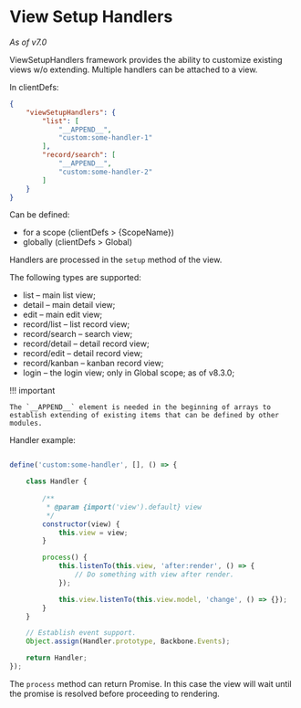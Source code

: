 # View Setup Handlers

*As of v7.0*

ViewSetupHandlers framework provides the ability to customize existing views w/o extending. Multiple handlers can be attached to a view.

In clientDefs:

```json
{
    "viewSetupHandlers": {
        "list": [
            "__APPEND__",
            "custom:some-handler-1"
        ],
        "record/search": [
            "__APPEND__",
            "custom:some-handler-2"
        ]
    }
}
```

Can be defined:

* for a scope (clientDefs > {ScopeName})
* globally (clientDefs > Global)

Handlers are processed in the `setup` method of the view.

The following types are supported:

* list – main list view;
* detail – main detail view;
* edit – main edit view;
* record/list – list record view;
* record/search – search view;
* record/detail – detail record view;
* record/edit – detail record view;
* record/kanban – kanban record view;
* login – the login view; only in Global scope; as of v8.3.0;

!!! important

    The `__APPEND__` element is needed in the beginning of arrays to establish extending of existing items that can be defined by other modules.

Handler example:

```js

define('custom:some-handler', [], () => {

    class Handler {
        
        /**
         * @param {import('view').default} view
         */
        constructor(view) {
            this.view = view;
        }

        process() {
            this.listenTo(this.view, 'after:render', () => {
                // Do something with view after render.
            });

            this.view.listenTo(this.view.model, 'change', () => {});
        }
    }

    // Establish event support.
    Object.assign(Handler.prototype, Backbone.Events);

    return Handler;
});
```

The `process` method can return Promise. In this case the view will wait until the promise is resolved before proceeding to rendering.

